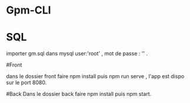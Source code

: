 # Gpm-CLI

# SQL
importer gm.sql dans mysql user:'root' , mot de passe : '' .

#Front

dans le dossier front faire npm install puis npm run serve , l'app est dispo sur le port 8080.

#Back
Dans le dossier back faire npm install puis npm start.
